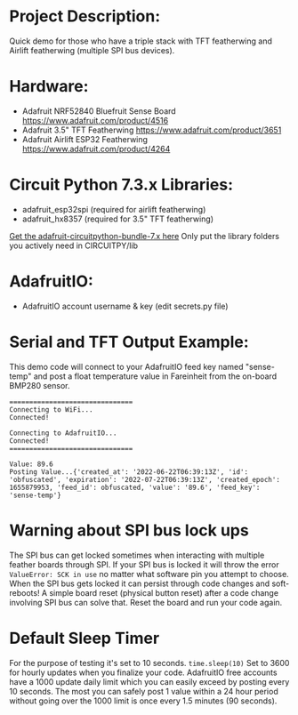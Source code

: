 # Project Description:
Quick demo for those who have a triple stack with TFT featherwing and Airlift featherwing (multiple SPI bus devices).

# Hardware:
- Adafruit NRF52840 Bluefruit Sense Board https://www.adafruit.com/product/4516
- Adafruit 3.5" TFT Featherwing https://www.adafruit.com/product/3651
- Adafruit Airlift ESP32 Featherwing https://www.adafruit.com/product/4264

# Circuit Python 7.3.x Libraries:
- adafruit_esp32spi (required for airlift featherwing)
- adafruit_hx8357 (required for 3.5" TFT featherwing)

[Get the adafruit-circuitpython-bundle-7.x here](https://circuitpython.org/libraries)
Only put the library folders you actively need in CIRCUITPY/lib

# AdafruitIO:
- AdafruitIO account username & key (edit secrets.py file)


# Serial and TFT Output Example:

This demo code will connect to your AdafruitIO feed key named "sense-temp" and post a float temperature value in Fareinheit from the on-board BMP280 sensor. 
```
===============================
Connecting to WiFi...
Connected!

Connecting to AdafruitIO...
Connected!
===============================

Value: 89.6
Posting Value...{'created_at': '2022-06-22T06:39:13Z', 'id': 'obfuscated', 'expiration': '2022-07-22T06:39:13Z', 'created_epoch': 1655879953, 'feed_id': obfuscated, 'value': '89.6', 'feed_key': 'sense-temp'}
```
# Warning about SPI bus lock ups
The SPI bus can get locked sometimes when interacting with multiple feather boards through SPI.
If your SPI bus is locked it will throw the error `ValueError: SCK in use` no matter what software pin you attempt to choose.
When the SPI bus gets locked it can persist through code changes and soft-reboots!
A simple board reset (physical button reset) after a code change involving SPI bus can solve that. Reset the board and run your code again. 

# Default Sleep Timer
For the purpose of testing it's set to 10 seconds. `time.sleep(10)` Set to 3600 for hourly updates when you finalize your code.
AdafruitIO free accounts have a 1000 update daily limit which you can easily exceed by posting every 10 seconds. The most you can safely post 1 value within a 24 hour period without going over the 1000 limit is once every 1.5 minutes (90 seconds).
